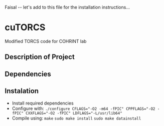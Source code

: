 Faisal -- let's add to this file for the installation instructions...
# cuTORCS
Modified TORCS code for COHRINT lab
## Description of Project

## Dependencies

## Instalation
* Install required dependencies
* Configure with:
`./configure CFLAGS="-O2 -m64 -fPIC" CPPFLAGS="-O2 -fPIC" CXXFLAGS="-O2 -fPIC" LDFLAGS="-L/usr/lib64"`
* Compile using:
`make`
`sudo make install`
`sudo make datainstall`
